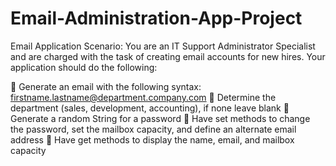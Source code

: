# Email-Administration-App-Project

Email Application
Scenario: You are an IT Support Administrator Specialist and are
charged with the task of creating email accounts for new hires.
Your application should do the following:

 Generate an email with the following syntax: firstname.lastname@department.company.com
 Determine the department (sales, development, accounting), if none leave blank
 Generate a random String for a password
 Have set methods to change the password, set the mailbox capacity, and define an alternate
email address
 Have get methods to display the name, email, and mailbox capacity
